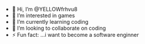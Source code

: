 - 👋 Hi, I’m @YELLOWfrhvu8
- 👀 I’m interested in games 
- 🌱 I’m currently learning coding
- 💞️ I’m looking to collaborate on coding 
- ⚡ Fun fact: ...i want to become a software enginner

<!---
YELLOWfrhvu8/YELLOWfrhvu8 is a ✨ special ✨ repository because its `README.md` (this file) appears on your GitHub profile.
You can click the Preview link to take a look at your changes.
--->
